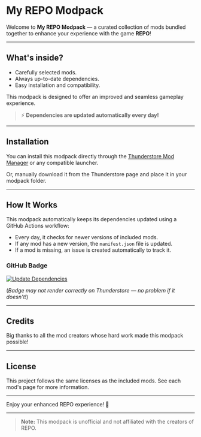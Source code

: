 # My REPO Modpack

Welcome to **My REPO Modpack** — a curated collection of mods bundled together to enhance your experience with the game **REPO**!

---

## What's inside?
- Carefully selected mods.
- Always up-to-date dependencies.
- Easy installation and compatibility.

This modpack is designed to offer an improved and seamless gameplay experience.

> ⚡ **Dependencies are updated automatically every day!**

---

## Installation

You can install this modpack directly through the [Thunderstore Mod Manager](https://www.overwolf.com/app/Thunderstore-Thunderstore_Mod_Manager) or any compatible launcher.

Or, manually download it from the Thunderstore page and place it in your modpack folder.

---

## How It Works

This modpack automatically keeps its dependencies updated using a GitHub Actions workflow:
- Every day, it checks for newer versions of included mods.
- If any mod has a new version, the `manifest.json` file is updated.
- If a mod is missing, an issue is created automatically to track it.

### GitHub Badge

[![Update Dependencies](https://github.com/<your-username>/<your-repo>/actions/workflows/update_dependencies.yml/badge.svg)](https://github.com/<your-username>/<your-repo>/actions/workflows/update_dependencies.yml)

(*Badge may not render correctly on Thunderstore — no problem if it doesn't!*)

---

## Credits

Big thanks to all the mod creators whose hard work made this modpack possible!

---

## License

This project follows the same licenses as the included mods. See each mod's page for more information.

---

Enjoy your enhanced REPO experience! 🚀

---

> **Note:** This modpack is unofficial and not affiliated with the creators of REPO.